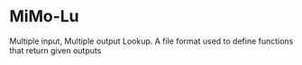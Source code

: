 # MiMo-Lu
Multiple input, Multiple output Lookup. A file format used to define functions that return given outputs
